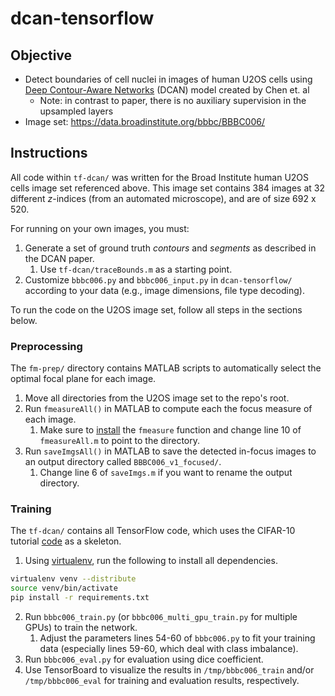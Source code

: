 # dcan-tensorflow

## Objective
* Detect boundaries of cell nuclei in images of human U2OS cells using [Deep Contour-Aware Networks](https://arxiv.org/pdf/1604.02677.pdf) (DCAN) model created by Chen et. al
	* Note: in contrast to paper, there is no auxiliary supervision in the upsampled layers
* Image set: https://data.broadinstitute.org/bbbc/BBBC006/

## Instructions

All code within `tf-dcan/` was written for the Broad Institute human U2OS cells image set referenced above. This image set contains 384 images at 32 different _z_-indices (from an automated microscope), and are of size 692 x 520.

For running on your own images, you must:
1. Generate a set of ground truth _contours_ and _segments_ as described in the DCAN paper.
	1. Use `tf-dcan/traceBounds.m` as a starting point.
2. Customize `bbbc006.py` and `bbbc006_input.py` in `dcan-tensorflow/` according to your data (e.g., image dimensions, file type decoding).

To run the code on the U2OS image set, follow all steps in the sections below.

### Preprocessing

The `fm-prep/` directory contains MATLAB scripts to automatically select the optimal focal plane for each image.

1. Move all directories from the U2OS image set to the repo's root.
2. Run `fmeasureAll()` in MATLAB to compute each the focus measure of each image.
	1. Make sure to [install](https://www.mathworks.com/matlabcentral/fileexchange/27314-focus-measure?focused=8113992&tab=function&requestedDomain=www.mathworks.com) the `fmeasure` function and change line 10 of `fmeasureAll.m` to point to the directory.
3. Run `saveImgsAll()` in MATLAB to save the detected in-focus images to an output directory called `BBBC006_v1_focused/`.
	1. Change line 6 of `saveImgs.m` if you want to rename the output directory.

### Training

The `tf-dcan/` contains all TensorFlow code, which uses the CIFAR-10 tutorial [code](https://github.com/tensorflow/models/tree/master/tutorials/image/cifar10) as a skeleton.

1. Using [virtualenv](https://virtualenv.pypa.io/en/stable/installation/), run the following to install all dependencies.

```bash
virtualenv venv --distribute
source venv/bin/activate
pip install -r requirements.txt
```

2. Run `bbbc006_train.py` (or `bbbc006_multi_gpu_train.py` for multiple GPUs) to train the network.
	1. Adjust the parameters lines 54-60 of `bbbc006.py` to fit your training data (especially lines 59-60, which deal with class imbalance).
3. Run `bbbc006_eval.py` for evaluation using dice coefficient.
4. Use TensorBoard to visualize the results in `/tmp/bbbc006_train` and/or `/tmp/bbbc006_eval` for training and evaluation results, respectively.
